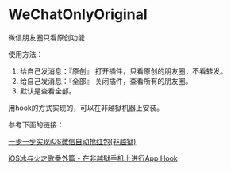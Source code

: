 # WeChatOnlyOriginal

微信朋友圈只看原创功能

使用方法：

1. 给自己发消息：『原创』 打开插件，只看原创的朋友圈，不看转发。
2. 给自己发消息：『全部』 关闭插件，查看所有的朋友圈。
3. 默认是查看全部。

用hook的方式实现的，可以在非越狱机器上安装。

参考下面的链接：

[一步一步实现iOS微信自动抢红包(非越狱)](http://www.jianshu.com/p/189afbe3b429)

[iOS冰与火之歌番外篇 - 在非越狱手机上进行App Hook](http://drops.wooyun.org/papers/12803)